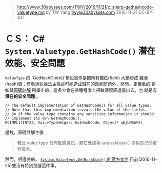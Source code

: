 ﻿> http://www.30abysses.com/TWY/2016/11/21/c_sharp-gethashcode-valuetype.md
> by TW Yang <twy@30abysses.com> 2016-11-21 CC-BY-4.0

# ＣＳ： C# `System.Valuetype.GetHashCode()`  潛在效能、安全問題

`ValueType`  的 `GetHashCode()  預設實作是把所有欄位(field) 大鍋炒成
雜湊(hash)值；有看過些說法主張這可能造成潛在的效能問題外，然而，更嚴重的
是如其[原碼註解][1] 所指出的，這多少會在某種程度上把敏感資訊透露出去，也
就是有 **潛在的安全問題** 。

[1]: https://github.com/dotnet/coreclr/blob/release/1.1.0/src/vm/comutilnative.cpp#L2770-L2774

```
// The default implementation of GetHashCode() for all value types.
// Note that this implementation reveals the value of the fields.
// So if the value type contains any sensitive information it should
// implement its own GetHashCode().
FCIMPL1(INT32, ValueTypeHelper::GetHashCode, Object* objUNSAFE)
```

是故，原碼註解主張

> 若此 value type 含有敏感資訊，那它應該為 `GetHashCode()`  提供自己的實
> 作版本。

然而，很遺憾的， [`System.Valuetype.GetHashCode()` 的官方文件][2]
目前(2016-11-25)並沒有特別提醒這件事。

[2]: https://msdn.microsoft.com/en-us/library/system.valuetype.gethashcode.aspx
